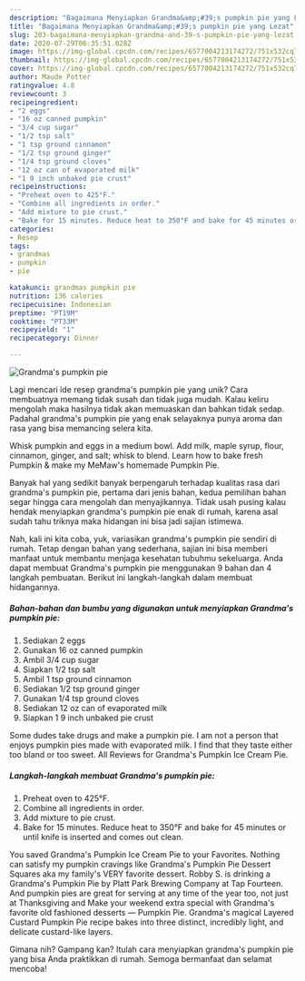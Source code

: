 ```yaml
---
description: "Bagaimana Menyiapkan Grandma&amp;#39;s pumpkin pie yang Lezat"
title: "Bagaimana Menyiapkan Grandma&amp;#39;s pumpkin pie yang Lezat"
slug: 203-bagaimana-menyiapkan-grandma-and-39-s-pumpkin-pie-yang-lezat
date: 2020-07-29T06:35:51.028Z
image: https://img-global.cpcdn.com/recipes/6577004213174272/751x532cq70/grandmas-pumpkin-pie-recipe-main-photo.jpg
thumbnail: https://img-global.cpcdn.com/recipes/6577004213174272/751x532cq70/grandmas-pumpkin-pie-recipe-main-photo.jpg
cover: https://img-global.cpcdn.com/recipes/6577004213174272/751x532cq70/grandmas-pumpkin-pie-recipe-main-photo.jpg
author: Maude Potter
ratingvalue: 4.8
reviewcount: 3
recipeingredient:
- "2 eggs"
- "16 oz canned pumpkin"
- "3/4 cup sugar"
- "1/2 tsp salt"
- "1 tsp ground cinnamon"
- "1/2 tsp ground ginger"
- "1/4 tsp ground cloves"
- "12 oz can of evaporated milk"
- "1 9 inch unbaked pie crust"
recipeinstructions:
- "Preheat oven to 425°F."
- "Combine all ingredients in order."
- "Add mixture to pie crust."
- "Bake for 15 minutes. Reduce heat to 350°F and bake for 45 minutes or until knife is inserted and comes out clean."
categories:
- Resep
tags:
- grandmas
- pumpkin
- pie

katakunci: grandmas pumpkin pie 
nutrition: 136 calories
recipecuisine: Indonesian
preptime: "PT19M"
cooktime: "PT33M"
recipeyield: "1"
recipecategory: Dinner

---
```



![Grandma&#39;s pumpkin pie](https://img-global.cpcdn.com/recipes/6577004213174272/751x532cq70/grandmas-pumpkin-pie-recipe-main-photo.jpg)

Lagi mencari ide resep grandma&#39;s pumpkin pie yang unik? Cara membuatnya memang tidak susah dan tidak juga mudah. Kalau keliru mengolah maka hasilnya tidak akan memuaskan dan bahkan tidak sedap. Padahal grandma&#39;s pumpkin pie yang enak selayaknya punya aroma dan rasa yang bisa memancing selera kita.

Whisk pumpkin and eggs in a medium bowl. Add milk, maple syrup, flour, cinnamon, ginger, and salt; whisk to blend. Learn how to bake fresh Pumpkin &amp; make my MeMaw&#39;s homemade Pumpkin Pie.

Banyak hal yang sedikit banyak berpengaruh terhadap kualitas rasa dari grandma&#39;s pumpkin pie, pertama dari jenis bahan, kedua pemilihan bahan segar hingga cara mengolah dan menyajikannya. Tidak usah pusing kalau hendak menyiapkan grandma&#39;s pumpkin pie enak di rumah, karena asal sudah tahu triknya maka hidangan ini bisa jadi sajian istimewa.


Nah, kali ini kita coba, yuk, variasikan grandma&#39;s pumpkin pie sendiri di rumah. Tetap dengan bahan yang sederhana, sajian ini bisa memberi manfaat untuk membantu menjaga kesehatan tubuhmu sekeluarga. Anda dapat membuat Grandma&#39;s pumpkin pie menggunakan 9 bahan dan 4 langkah pembuatan. Berikut ini langkah-langkah dalam membuat hidangannya.

<!--inarticleads1-->

##### Bahan-bahan dan bumbu yang digunakan untuk menyiapkan Grandma&#39;s pumpkin pie:

1. Sediakan 2 eggs
1. Gunakan 16 oz canned pumpkin
1. Ambil 3/4 cup sugar
1. Siapkan 1/2 tsp salt
1. Ambil 1 tsp ground cinnamon
1. Sediakan 1/2 tsp ground ginger
1. Gunakan 1/4 tsp ground cloves
1. Sediakan 12 oz can of evaporated milk
1. Siapkan 1 9 inch unbaked pie crust


Some dudes take drugs and make a pumpkin pie. I am not a person that enjoys pumpkin pies made with evaporated milk. I find that they taste either too bland or too sweet. All Reviews for Grandma&#39;s Pumpkin Ice Cream Pie. 

<!--inarticleads2-->

##### Langkah-langkah membuat Grandma&#39;s pumpkin pie:

1. Preheat oven to 425°F.
1. Combine all ingredients in order.
1. Add mixture to pie crust.
1. Bake for 15 minutes. Reduce heat to 350°F and bake for 45 minutes or until knife is inserted and comes out clean.


You saved Grandma&#39;s Pumpkin Ice Cream Pie to your Favorites. Nothing can satisfy my pumpkin cravings like Grandma&#39;s Pumpkin Pie Dessert Squares aka my family&#39;s VERY favorite dessert. Robby S. is drinking a Grandma&#39;s Pumpkin Pie by Platt Park Brewing Company at Tap Fourteen. And pumpkin pies are great for serving at any time of the year too, not just at Thanksgiving and Make your weekend extra special with Grandma&#39;s favorite old fashioned desserts — Pumpkin Pie. Grandma&#39;s magical Layered Custard Pumpkin Pie recipe bakes into three distinct, incredibly light, and delicate custard-like layers. 

Gimana nih? Gampang kan? Itulah cara menyiapkan grandma&#39;s pumpkin pie yang bisa Anda praktikkan di rumah. Semoga bermanfaat dan selamat mencoba!
